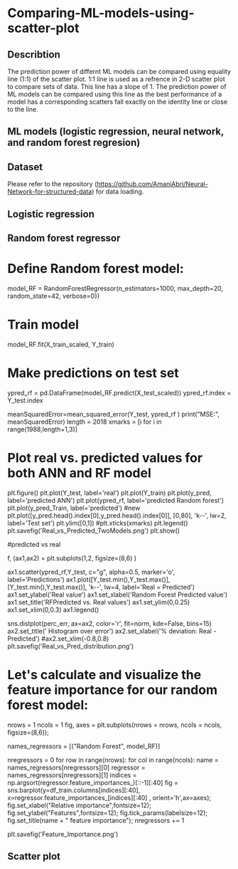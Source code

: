 # Comparing-ML-models-using-scatter-plot

## Describtion
The prediction power of differnt ML models can be compared using equality line (1:1) of the scatter plot. 1:1 line is used as a refrence in 2-D scatter plot to compare sets of data. This line has a slope of 1. The prediction power of ML models can be compared using this line as the best performance of a model has a corresponding scatters fall exactly on the identity line or close to the line. 

## ML models (logistic regression, neural network, and random forest regresion) 


## Dataset

Please refer to the repository (https://github.com/AmaniAbri/Neural-Network-for-structured-data) for data loading. 

## Logistic regression











## Random forest regressor




# Define Random forest model:



model_RF = RandomForestRegressor(n_estimators=1000,
              max_depth=20,
              random_state=42,
              verbose=0})
              
 
# Train model              
model_RF.fit(X_train_scaled, Y_train)


# Make predictions on test set
ypred_rf = pd.DataFrame(model_RF.predict(X_test_scaled))
ypred_rf.index = Y_test.index

meanSquaredError=mean_squared_error(Y_test, ypred_rf )
print("MSE:", meanSquaredError)
length = 2018
xmarks = [i for i in range(1988,length+1,3)]
# Plot real vs. predicted values for both ANN and RF model
plt.figure()
plt.plot(Y_test, label='real')
plt.plot(Y_train)
plt.plot(y_pred, label='predicted ANN')
plt.plot(ypred_rf, label='predicted Random forest')
plt.plot(y_pred_Train, label='predicted') #new
plt.plot([y_pred.head().index[0],y_pred.head().index[0]], [0,80], 'k--', lw=2, label='Test set')
plt.ylim([0,1])
#plt.xticks(xmarks)
plt.legend()
plt.savefig('Real_vs_Predicted_TwoModels.png')
plt.show()

#predicted vs real

f, (ax1,ax2) = plt.subplots(1,2, figsize=(8,6) )

ax1.scatter(ypred_rf,Y_test, c="g", alpha=0.5, marker='o', label='Predictions')
ax1.plot([Y_test.min(),Y_test.max()], [Y_test.min(),Y_test.max()], 'k--', lw=4, label='Real = Predicted')
ax1.set_ylabel('Real value')
ax1.set_xlabel('Random Forest Predicted value')
ax1.set_title('RFPredicted vs. Real values')
ax1.set_ylim(0,0.25)
ax1.set_xlim(0,0.3) 
ax1.legend()

sns.distplot(perc_err, ax=ax2, color='r', fit=norm, kde=False, bins=15)
ax2.set_title(' Histogram over error')
ax2.set_xlabel('% deviation: Real - Predicted')
#ax2.set_xlim(-0.8,0.8)
plt.savefig('Real_vs_Pred_distribution.png')


# Let's calculate and visualize the feature importance for our random forest model: 
nrows = 1
ncols = 1
fig, axes = plt.subplots(nrows = nrows, ncols = ncols, figsize=(8,6));

names_regressors = [("Random Forest", model_RF)]

nregressors = 0
for row in range(nrows):
    for col in range(ncols):
        name = names_regressors[nregressors][0]
        regressor = names_regressors[nregressors][1]
        indices = np.argsort(regressor.feature_importances_)[::-1][:40]
        fig = sns.barplot(y=df_train.columns[indices][:40],
                        x=regressor.feature_importances_[indices][:40] , 
                        orient='h',ax=axes);
        fig.set_xlabel("Relative importance",fontsize=12);
        fig.set_ylabel("Features",fontsize=12);
        fig.tick_params(labelsize=12);
        fig.set_title(name + " feature importance");
        nregressors += 1

plt.savefig('Feature_Importance.png')




## Scatter plot 


